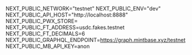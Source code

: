 NEXT_PUBLIC_NETWORK="testnet"
NEXT_PUBLIC_ENV="dev"
NEXT_PUBLIC_API_HOST="http://localhost:8888"
NEXT_PUBLIC_PWX_STORE=
NEXT_PUBLIC_FT_ADDRESS=usdc.fakes.testnet
NEXT_PUBLIC_FT_DECIMALS=6
NEXT_PUBLIC_GRAPHQL_ENDPOINT=https://graph.mintbase.xyz/testnet
NEXT_PUBLIC_MB_API_KEY=anon